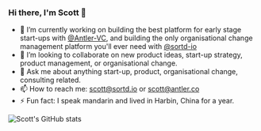### Hi there, I'm Scott 👋

 - 🔭 I’m currently working on building the best platform for early stage start-ups with [@Antler-VC](https://github.com/Antler-VC), and building the only organisational change management platform you'll ever need with [@sortd-io](https://github.com/sortd-io) 
 - 👯 I’m looking to collaborate on new product ideas, start-up strategy, product management, or organisational change.
 - 💬 Ask me about anything start-up, product, organisational change, consulting related.
 - 📫 How to reach me: scott@sortd.io or scott@antler.co
 - ⚡ Fun fact: I speak mandarin and lived in Harbin, China for a year.

![Scott's GitHub stats](https://github-readme-stats.vercel.app/api?username=scotty595&count_private=true)
